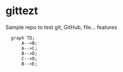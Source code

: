 # gittezt
Sample repo to test git, GitHub, file... features

```mermaid
  graph TD;
      A-->B;
      A-->C;
      B-->D;
      C-->D;
      B-->E;
```
